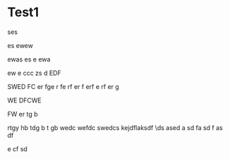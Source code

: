 # Test1

ses

es
ewew

ewas
es
e
ewa

ew
e
ccc
zs
d
EDF

SWED
FC
er
fge
r
fe
rf
er
f
erf
e
rf
er
g

WE
DFCWE

FW
er
tg
b

rtgy
hb
tdg
b
t
gb
wedc
wefdc
swedcs
kejdflaksdf
\ds
ased
a
sd
fa
sd
f
as
df

e
cf
sd
